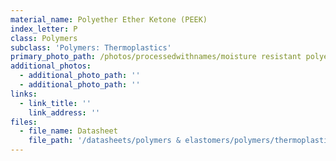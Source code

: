 ```yaml
---
material_name: Polyether Ether Ketone (PEEK)
index_letter: P
class: Polymers
subclass: 'Polymers: Thermoplastics'
primary_photo_path: /photos/processedwithnames/moisture resistant polyester.jpeg
additional_photos:
  - additional_photo_path: ''
  - additional_photo_path: ''
links:
  - link_title: ''
    link_address: ''
files:
  - file_name: Datasheet
    file_path: '/datasheets/polymers & elastomers/polymers/thermoplastics/polyetheretherketone (peek).pdf'
---
```


